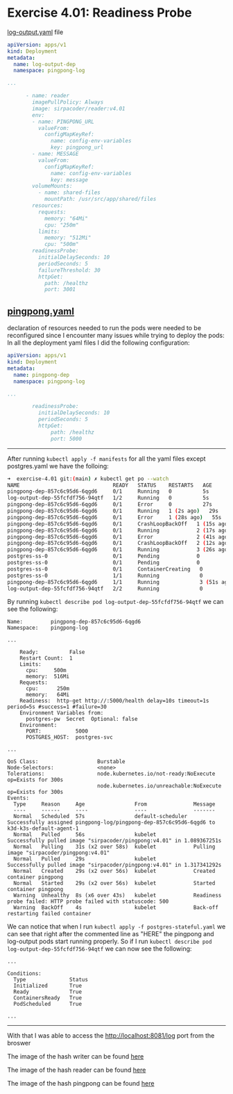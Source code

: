 
# Exercise 4.01: Readiness Probe

[log-output.yaml](./manifests/log-output.yaml) file
```yaml
apiVersion: apps/v1
kind: Deployment
metadata:
  name: log-output-dep
  namespace: pingpong-log

...

      - name: reader
        imagePullPolicy: Always
        image: sirpacoder/reader:v4.01
        env:
        - name: PINGPONG_URL
          valueFrom:
            configMapKeyRef:
              name: config-env-variables
              key: pingpong_url
        - name: MESSAGE
          valueFrom:
            configMapKeyRef:
              name: config-env-variables
              key: message
        volumeMounts:
          - name: shared-files
            mountPath: /usr/src/app/shared/files
        resources:
          requests:
            memory: "64Mi"
            cpu: "250m"
          limits:
            memory: "512Mi"
            cpu: "500m"
        readinessProbe:
          initialDelaySeconds: 10
          periodSeconds: 5
          failureThreshold: 30
          httpGet:
            path: /healthz
            port: 3001
```

[pingpong.yaml](./manifests/pingpong.yaml)
---
declaration of resources needed to run the pods were needed to be reconfigured since I encounter many issues while trying to deploy the pods:
In all the deployment yaml files I did the following configuration:
```yaml
apiVersion: apps/v1
kind: Deployment
metadata:
  name: pingpong-dep
  namespace: pingpong-log

...

        readinessProbe:
          initialDelaySeconds: 10
          periodSeconds: 5
          httpGet:
              path: /healthz
              port: 5000
```
---

After running ```kubectl apply -f manifests``` for all the yaml files except postgres.yaml we have the folloing:

```bash
➜  exercise-4.01 git:(main) ✗ kubectl get po --watch
NAME                              READY   STATUS    RESTARTS   AGE
pingpong-dep-857c6c95d6-6qgd6     0/1     Running   0          5s
log-output-dep-55fcfdf756-94qtf   1/2     Running   0          5s
pingpong-dep-857c6c95d6-6qgd6     0/1     Error     0          27s
pingpong-dep-857c6c95d6-6qgd6     0/1     Running   1 (2s ago)   29s
pingpong-dep-857c6c95d6-6qgd6     0/1     Error     1 (28s ago)   55s
pingpong-dep-857c6c95d6-6qgd6     0/1     CrashLoopBackOff   1 (15s ago)   69s
pingpong-dep-857c6c95d6-6qgd6     0/1     Running            2 (17s ago)   71s
pingpong-dep-857c6c95d6-6qgd6     0/1     Error              2 (41s ago)   95s
pingpong-dep-857c6c95d6-6qgd6     0/1     CrashLoopBackOff   2 (12s ago)   106s
pingpong-dep-857c6c95d6-6qgd6     0/1     Running            3 (26s ago)   2m
postgres-ss-0                     0/1     Pending            0             0s
postgres-ss-0                     0/1     Pending            0             0s
postgres-ss-0                     0/1     ContainerCreating   0             0s
postgres-ss-0                     1/1     Running             0             2s # HERE
pingpong-dep-857c6c95d6-6qgd6     1/1     Running             3 (51s ago)   2m25s
log-output-dep-55fcfdf756-94qtf   2/2     Running             0             2m30s
```

By running ```kubectl describe pod log-output-dep-55fcfdf756-94qtf``` we can see the following: 
```
Name:         pingpong-dep-857c6c95d6-6qgd6
Namespace:    pingpong-log

...

    Ready:          False
    Restart Count:  1
    Limits:
      cpu:     500m
      memory:  516Mi
    Requests:
      cpu:      250m
      memory:   64Mi
    Readiness:  http-get http://:5000/health delay=10s timeout=1s period=5s #success=1 #failure=30
    Environment Variables from:
      postgres-pw  Secret  Optional: false
    Environment:
      PORT:           5000
      POSTGRES_HOST:  postgres-svc

...

QoS Class:                   Burstable
Node-Selectors:              <none>
Tolerations:                 node.kubernetes.io/not-ready:NoExecute op=Exists for 300s
                             node.kubernetes.io/unreachable:NoExecute op=Exists for 300s
Events:
  Type     Reason     Age                From               Message
  ----     ------     ----               ----               -------
  Normal   Scheduled  57s                default-scheduler  Successfully assigned pingpong-log/pingpong-dep-857c6c95d6-6qgd6 to k3d-k3s-default-agent-1
  Normal   Pulled     56s                kubelet            Successfully pulled image "sirpacoder/pingpong:v4.01" in 1.089367251s
  Normal   Pulling    31s (x2 over 58s)  kubelet            Pulling image "sirpacoder/pingpong:v4.01"
  Normal   Pulled     29s                kubelet            Successfully pulled image "sirpacoder/pingpong:v4.01" in 1.317341292s
  Normal   Created    29s (x2 over 56s)  kubelet            Created container pingpong
  Normal   Started    29s (x2 over 56s)  kubelet            Started container pingpong
  Warning  Unhealthy  8s (x6 over 43s)   kubelet            Readiness probe failed: HTTP probe failed with statuscode: 500
  Warning  BackOff    4s                 kubelet            Back-off restarting failed container
```

We can notice that when I run ```kubectl apply -f postgres-stateful.yaml``` we can see that right after the commented line as "HERE" the pingpong and log-output pods start running properly. So if I run ```kubectl describe pod log-output-dep-55fcfdf756-94qtf``` we can now see the following:

```
...

Conditions:
  Type              Status
  Initialized       True
  Ready             True
  ContainersReady   True
  PodScheduled      True

...
```

---

With that I was able to access the [http://localhost:8081/log](http://localhost:8081/log) port from the broswer

The image of the hash writer can be found [here](https://hub.docker.com/r/sirpacoder/writer)

The image of the hash reader can be found [here](https://hub.docker.com/r/sirpacoder/reader)

The image of the hash pingpong can be found [here](https://hub.docker.com/r/sirpacoder/pingpong)